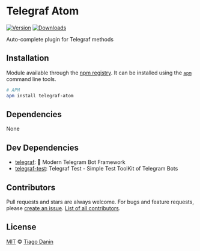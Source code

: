# Telegraf Atom

[![Version](https://img.shields.io/npm/v/telegraf-atom.svg?style=flat-square)](https://npmjs.org/package/telegraf-atom) [![Downloads](https://img.shields.io/npm/dt/telegraf-atom.svg?style=flat-square)](https://npmjs.org/package/telegraf-atom) 

Auto-complete plugin for Telegraf methods

## Installation

Module available through the [npm registry](https://www.npmjs.com/). It can be installed using the [`apm`](https://github.com/atom/apm)  command line tools.

```sh
# APM
apm install telegraf-atom
```

## Dependencies

None

## Dev Dependencies

- [telegraf](https://ghub.io/telegraf): 📡 Modern Telegram Bot Framework
- [telegraf-test](https://ghub.io/telegraf-test): Telegraf Test - Simple Test ToolKit of Telegram Bots

## Contributors

Pull requests and stars are always welcome. For bugs and feature requests, please [create an issue](https://github.com/TiagoDanin/Telegraf-Atom/issues). [List of all contributors](https://github.com/TiagoDanin/Telegraf-Atom/graphs/contributors).

## License

[MIT](LICENSE) © [Tiago Danin](https://TiagoDanin.github.io)
